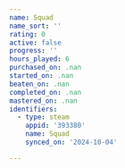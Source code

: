 ```yaml
---
name: Squad
name_sort: ''
rating: 0
active: false
progress: ''
hours_played: 6
purchased_on: .nan
started_on: .nan
beaten_on: .nan
completed_on: .nan
mastered_on: .nan
identifiers:
  - type: steam
    appid: '393380'
    name: Squad
    synced_on: '2024-10-04'

---
```

